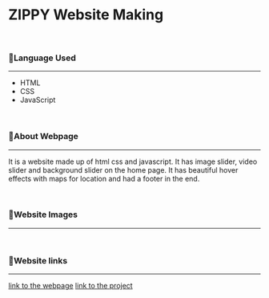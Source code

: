 # ZIPPY Website Making 
<br/>
<h3>🎯Language Used</h3>
<hr/>
<ul>
  <li>HTML</li>
  <li>CSS</li>
  <li>JavaScript</li>
</ul>
<br/>
<h3>🎯About Webpage</h3>
<hr/>
<p>It is a website  made up of html css  and javascript. It has image slider, video slider and  background slider on the  home page. It  has beautiful hover effects  with  maps for location and  had a footer in  the  end.</p>
<br/>
<h3>🎯Website Images</h3>
<hr/>
<img src="" />
<img src="" />
<img src="" />
<img src="" />
<img src="" />
<br/>
<h3>🎯Website links</h3>
<hr/>
<a href="">link to the webpage</a>
<a href="">link to the project</a>

